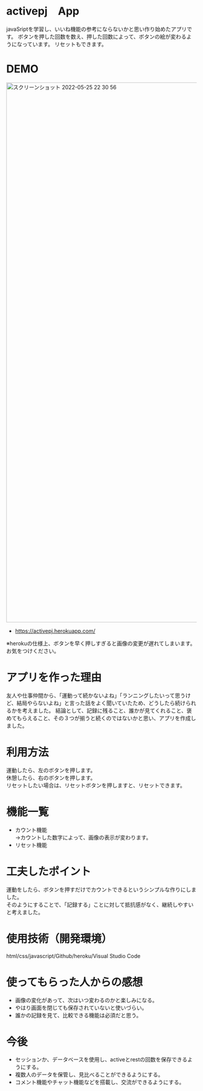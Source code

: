 # activepj　App
javaSriptを学習し、いいね機能の参考にならないかと思い作り始めたアプリです。
ボタンを押した回数を数え、押した回数によって、ボタンの絵が変わるようになっています。
リセットもできます。

# DEMO
<img width="1430" alt="スクリーンショット 2022-05-25 22 30 56" src="https://user-images.githubusercontent.com/102650893/170274641-f38e8d55-b095-4605-9333-909208aef1e1.png">

* https://activepj.herokuapp.com/

※herokuの仕様上、ボタンを早く押しすぎると画像の変更が遅れてしまいます。お気をつけください。

# アプリを作った理由
友人や仕事仲間から、「運動って続かないよね」「ランニングしたいって思うけど、結局やらないよね」と言った話をよく聞いていたため、どうしたら続けられるかを考えました。
結論として、記録に残ること、誰かが見てくれること、褒めてもらえること、その３つが揃うと続くのではないかと思い、アプリを作成しました。

# 利用方法
運動したら、左のボタンを押します。  
休憩したら、右のボタンを押します。  
リセットしたい場合は、リセットボタンを押しますと、リセットできます。

# 機能一覧
* カウント機能  
 →カウントした数字によって、画像の表示が変わります。
* リセット機能
　
 
# 工夫したポイント
運動をしたら、ボタンを押すだけでカウントできるというシンプルな作りにしました。  
そのようにすることで、「記録する」ことに対して抵抗感がなく、継続しやすいと考えました。

# 使用技術（開発環境）
html/css/javascript/Github/heroku/Visual Studio Code

# 使ってもらった人からの感想
* 画像の変化があって、次はいつ変わるのかと楽しみになる。
* やはり画面を閉じても保存されていないと使いづらい。
* 誰かの記録を見て、比較できる機能は必須だと思う。

# 今後
* セッションか、データベースを使用し、activeとrestの回数を保存できるようにする。
* 複数人のデータを保管し、見比べることができるようにする。
* コメント機能やチャット機能などを搭載し、交流ができるようにする。

